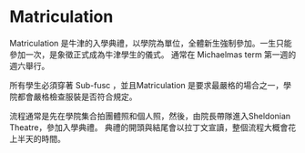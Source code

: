 # Matriculation

Matriculation 是牛津的入學典禮，以學院為單位，全體新生強制參加。一生只能參加一次，是象徵正式成為牛津學生的儀式。
通常在 Michaelmas term 第一週的週六舉行。

所有學生必須穿著 Sub-fusc ，並且Matriculation 是要求最嚴格的場合之一，學院都會嚴格檢查服裝是否符合規定。

流程通常是先在學院集合拍團體照和個人照，然後，由院長帶隊進入Sheldonian Theatre，參加入學典禮。
典禮的開頭與結尾會以拉丁文宣讀，整個流程大概會花上半天的時間。
